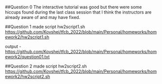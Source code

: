 ##Question 0
The interactive tutorial was good but there were some hiccups found during the last class session that I think the instructors are already aware of and may have fixed. 

##Question 1
made script hw2script1.sh
https://github.com/Kovshei/tfcb_2022/blob/main/Personal/homeworks/homework2/hw2script1.sh

output - https://github.com/Kovshei/tfcb_2022/blob/main/Personal/homeworks/homework2/question01.txt

##Question 2
made script hw2script2.sh 
https://github.com/Kovshei/tfcb_2022/blob/main/Personal/homeworks/homework2/hw2script2.sh

